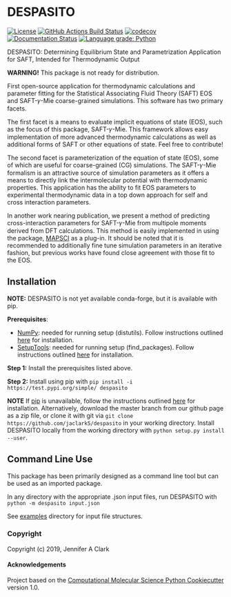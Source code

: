 DESPASITO
==============================
[//]: # (Badges)
[![License](https://img.shields.io/badge/License-BSD%203--Clause-blue.svg)](https://opensource.org/licenses/BSD-3-Clause)
[![GitHub Actions Build Status](https://github.com/jaclark5/despasito/workflows/CI/badge.svg)](https://github.com/jaclark5/despasito/actions?query=workflow%3ACI)
[![codecov](https://codecov.io/gh/jaclark5/DESPASITO/branch/master/graph/badge.svg)](https://codecov.io/gh/jaclark5/DESPASITO/branch/master)
[![Documentation Status](https://readthedocs.org/projects/despasito/badge/?version=latest)](https://despasito.readthedocs.io/en/latest/?badge=latest)
[![Language grade: Python](https://img.shields.io/lgtm/grade/python/g/jaclark5/despasito.svg?logo=lgtm&logoWidth=18)](https://lgtm.com/projects/g/jaclark5/despasito/context:python)

DESPASITO: Determining Equilibrium State and Parametrization Application for SAFT, Intended for Thermodynamic Output

**WARNING!** This package is not ready for distribution.

First open-source application for thermodynamic calculations and parameter fitting for the Statistical Associating Fluid Theory (SAFT) EOS and SAFT-𝛾-Mie coarse-grained simulations. This software has two primary facets. 

The first facet is a means to evaluate implicit equations of state (EOS), such as the focus of this package, SAFT-𝛾-Mie. This framework allows easy implementation of more advanced thermodynamic calculations as well as additional forms of SAFT or other equations of state. Feel free to contribute!

The second facet is parameterization of the equation of state (EOS), some of which are useful for coarse-grained (CG) simulations. The SAFT-𝛾-Mie formalism is an attractive source of simulation parameters as it offers a means to directly link the intermolecular potential with thermodynamic properties. This application has the ability to fit EOS parameters to experimental thermodynamic data in a top down approach for self and cross interaction parameters. 

In another work nearing publication, we present a method of predicting cross-interaction parameters for SAFT-𝛾-Mie from multipole moments derived from DFT calculations. This method is easily implemented in using the package, [MAPSCI](https://github.com/jaclark5/mapsci) as a plug-in. It should be noted that it is recommended to additionally fine tune simulation parameters in an iterative fashion, but previous works have found close agreement with those fit to the EOS.

Installation
------------
**NOTE:** DESPASITO is not yet available conda-forge, but it is available with pip.

**Prerequisites**:
  * [NumPy](https://numpy.org): needed for running setup (distutils). Follow instructions outlined [here](https://docs.scipy.org/doc/numpy/user/install.html) for installation.
  * [SetupTools](https://pypi.org/project/setuptools): needed for running setup (find_packages). Follow instructions outlined [here](https://pythonhosted.org/an_example_pypi_project/setuptools.html) for installation. 

**Step 1:** Install the prerequisites listed above.

**Step 2:** Install using pip with ``pip install -i https://test.pypi.org/simple/ despasito``

**NOTE** If [pip](https://pip.pypa.io/en/stable/) is unavailable, follow the instructions outlined [here](https://pip.pypa.io/en/stable/installing/) for installation. Alternatively, download the master branch from our github page as a zip file, or clone it with git via ``git clone https://github.com/jaclark5/despasito`` in your working directory. Install DESPASITO locally from the working directory with ``python setup.py install --user``.

Command Line Use
----------------
This package has been primarily designed as a command line tool but can be used as an imported package.

In any directory with the appropriate .json input files, run DESPASITO with ``python -m despasito input.json``

See [examples](despasito/examples) directory for input file structures.

### Copyright

Copyright (c) 2019, Jennifer A Clark


#### Acknowledgements
 
Project based on the 
[Computational Molecular Science Python Cookiecutter](https://github.com/molssi/cookiecutter-cms) version 1.0.
